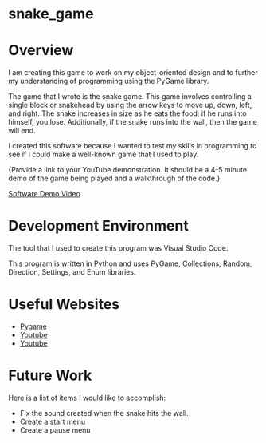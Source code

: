 # snake_game

# Overview

I am creating this game to work on my object-oriented design and to further my understanding of programming using the PyGame library.

The game that I wrote is the snake game. This game involves controlling a single block or snakehead by using the arrow keys to move up, down, left, and right. The snake increases in size as he eats the food; if he runs into himself, you lose. Additionally, if the snake runs into the wall, then the game will end.

I created this software because I wanted to test my skills in programming to see if I could make a well-known game that I used to play.

{Provide a link to your YouTube demonstration. It should be a 4-5 minute demo of the game being played and a walkthrough of the code.}

[Software Demo Video](http://youtube.link.goes.here)

# Development Environment

The tool that I used to create this program was Visual Studio Code.

This program is written in Python and uses PyGame, Collections, Random, Direction, Settings, and Enum libraries.

# Useful Websites

-  [Pygame](https://www.pygame.org/tags/snake)
-  [Youtube](https://www.youtube.com/watch?v=K5F-aGDIYaM&list=PL6gx4Cwl9DGAjkwJocj7vlc_mFU-4wXJq&index=2)
-  [Youtube](https://www.youtube.com/watch?v=QFvqStqPCRU)

# Future Work

Here is a list of items I would like to accomplish:

-  Fix the sound created when the snake hits the wall.
-  Create a start menu
-  Create a pause menu
